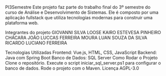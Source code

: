 PI3Semestre
Este projeto faz parte do trabalho final do 3º semestre do curso de Análise e Desenvolvimento de Sistemas. Ele é composto por uma aplicação fullstack que utiliza tecnologias modernas para construir uma plataforma web.

Integrantes do projeto
GIOVANNI SILVA LOOSE 
KAIRO ESTEVESA PINHEIRO CHÁCARA
JOÃO LUCCAS FERREIRA MOURA 
LUAN SOUZA DA SILVA
RICARDO LUCIANO FERREIRA


Tecnologias Utilizadas
Frontend: Vue.js, HTML, CSS, JavaScript
Backend: Java com Spring Boot
Banco de Dados: SQL Server
Como Rodar o Projeto
Clone o repositório.
Execute o script iniciar_sql_server.ps1 para configurar o banco de dados.
Rode o projeto com o Maven.
Licença
AGPL-3.0
